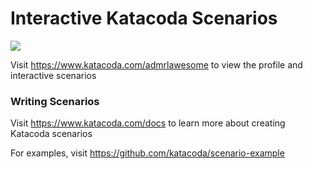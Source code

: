 # Interactive Katacoda Scenarios

[![](http://shields.katacoda.com/katacoda/admrlawesome/count.svg)](https://www.katacoda.com/admrlawesome "Get your profile on Katacoda.com")

Visit https://www.katacoda.com/admrlawesome to view the profile and interactive scenarios

### Writing Scenarios
Visit https://www.katacoda.com/docs to learn more about creating Katacoda scenarios

For examples, visit https://github.com/katacoda/scenario-example
